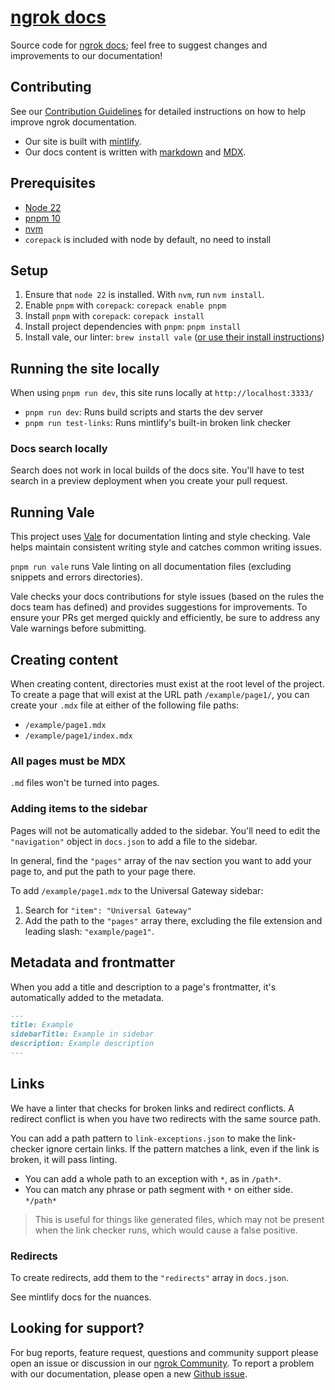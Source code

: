 # [ngrok docs](https://ngrok.com/docs)

Source code for [ngrok docs](https://ngrok.com/docs); feel free to suggest changes and improvements to our documentation!

## Contributing

See our [Contribution Guidelines](CONTRIBUTING.md) for detailed instructions on how to help improve ngrok documentation.

- Our site is built with [mintlify](https://mintlify.com/docs/).
- Our docs content is written with [markdown](https://www.markdownguide.org/getting-started/#what-is-markdown) and [MDX](https://mdxjs.com/docs/what-is-mdx/).

## Prerequisites

- [Node 22](https://nodejs.org/en/download)
- [pnpm 10](https://pnpm.io/installation#using-npm)
- [nvm](https://github.com/nvm-sh/nvm?tab=readme-ov-file#installing-and-updating)
- `corepack` is included with node by default, no need to install

## Setup

1. Ensure that `node 22` is installed. With `nvm`, run `nvm install`.
1. Enable `pnpm` with `corepack`: `corepack enable pnpm`
1. Install `pnpm` with `corepack`: `corepack install`
1. Install project dependencies with `pnpm`: `pnpm install`
1. Install vale, our linter: `brew install vale` ([or use their install instructions](https://vale.sh/docs/install))

## Running the site locally

When using `pnpm run dev`, this site runs locally at `http://localhost:3333/`

- `pnpm run dev`: Runs build scripts and starts the dev server
- `pnpm run test-links`: Runs mintlify's built-in broken link checker

### Docs search locally

Search does not work in local builds of the docs site. You'll have to test search in a preview deployment when you create your pull request.

## Running Vale

This project uses [Vale](https://vale.sh/) for documentation linting and style checking. Vale helps maintain consistent writing style and catches common writing issues.

`pnpm run vale` runs Vale linting on all documentation files (excluding snippets and errors directories).

Vale checks your docs contributions for style issues (based on the rules the docs team has defined) and provides suggestions for improvements. To ensure your PRs get merged quickly and efficiently, be sure to address any Vale warnings before submitting.

## Creating content

When creating content, directories must exist at the root level of the project. To create a page that will exist at the URL path `/example/page1/`, you can create your `.mdx` file at either of the following file paths:

- `/example/page1.mdx`
- `/example/page1/index.mdx`

### All pages must be MDX

`.md` files won't be turned into pages.

### Adding items to the sidebar

Pages will not be automatically added to the sidebar. You'll need to edit the `"navigation"` object in `docs.json` to add a file to the sidebar.

In general, find the `"pages"` array of the nav section you want to add your page to, and put the path to your page there.

To add `/example/page1.mdx` to the Universal Gateway sidebar:

1. Search for `"item": "Universal Gateway"`
2. Add the path to the `"pages"` array there, excluding the file extension and leading slash: `"example/page1"`.

## Metadata and frontmatter

When you add a title and description to a page's frontmatter, it's automatically added to the metadata.

```md
---
title: Example
sidebarTitle: Example in sidebar
description: Example description
---
```

## Links

We have a linter that checks for broken links and redirect conflicts. A redirect conflict is when you have two redirects with the same source path.

You can add a path pattern to `link-exceptions.json` to make the link-checker ignore certain links. If the pattern matches a link, even if the link is broken, it will pass linting. 

- You can add a whole path to an exception with `*`, as in `/path*`.
- You can match any phrase or path segment with `*` on either side. `*/path*`

> This is useful for things like generated files, which may not be present when the link checker runs, which would cause a false positive.

### Redirects

To create redirects, add them to the `"redirects"` array in `docs.json`.

See mintlify docs for the nuances.

## Looking for support?

For bug reports, feature request, questions and community support please open an issue or discussion in our [ngrok Community](https://github.com/ngrok/ngrok).
To report a problem with our documentation, please open a new [Github issue](https://github.com/ngrok/ngrok-docs-v2/issues).
